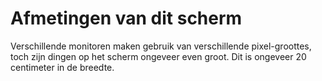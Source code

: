 # Afmetingen van dit scherm

Verschillende monitoren maken gebruik van verschillende pixel-groottes, toch
zijn dingen op het scherm ongeveer even groot. Dit is ongeveer 20 centimeter in
de breedte.
